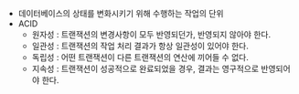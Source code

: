 - 데이터베이스의 상태를 변화시키기 위해 수행하는 작업의 단위
- ACID
	- 원자성 : 트랜잭션의 변경사항이 모두 반영되던가, 반영되지 않아야 한다.
	- 일관성 : 트랜잭션의 작업 처리 결과가 항상 일관성이 있어야 한다.
	- 독립성 : 어떤 트랜잭션이 다른 트랜잭션의 연산에 끼어들 수 없다.
	- 지속성 : 트랜잭션이 성공적으로 완료되었을 경우, 결과는 영구적으로 반영되어야 한다.